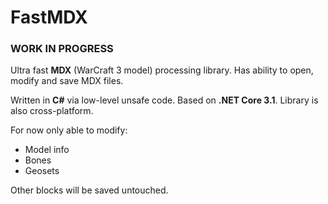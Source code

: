 # FastMDX

### WORK IN PROGRESS

Ultra fast **MDX** (WarCraft 3 model) processing library. Has ability to open, modify and save MDX files.

Written in **C#** via low-level unsafe code. Based on **.NET Core 3.1**. Library is also cross-platform.

For now only able to modify:
- Model info
- Bones
- Geosets

Other blocks will be saved untouched.
